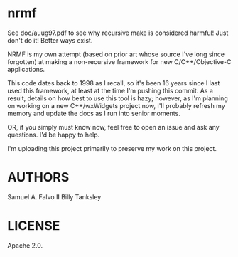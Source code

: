 nrmf
====

See doc/auug97.pdf to see why recursive make is considered harmful!  Just don't do it!  Better ways exist.

NRMF is my own attempt (based on prior art whose source I've long since forgotten) at making a non-recursive framework for new C/C++/Objective-C applications.

This code dates back to 1998 as I recall, so it's been 16 years since I last used this framework, at least at the time I'm pushing this commit.
As a result, details on how best to use this tool is hazy; however, as I'm planning on working on a new C++/wxWidgets project now, I'll probably refresh my memory and update the docs as I run into senior moments.

OR, if you simply must know now, feel free to open an issue and ask any questions.  I'd be happy to help.

I'm uploading this project primarily to preserve my work on this project.

AUTHORS
=======

Samuel A. Falvo II
Billy Tanksley

LICENSE
=======

Apache 2.0.

